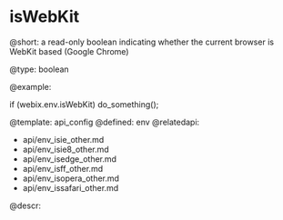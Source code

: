 isWebKit
=============


@short: a read-only boolean indicating whether the current browser is WebKit based (Google Chrome)
	

@type: boolean

@example:

if (webix.env.isWebKit)
	do_something();


@template:	api_config
@defined:	env	
@relatedapi:
- api/env_isie_other.md
- api/env_isie8_other.md
- api/env_isedge_other.md
- api/env_isff_other.md
- api/env_isopera_other.md
- api/env_issafari_other.md

@descr:


